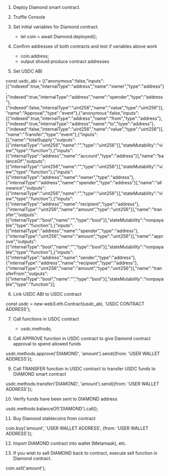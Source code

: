 1. Deploy Diamond smart contract.

2. Truffle Console

3. Set initial variables for Diamond contract.
	- let coin = await Diamond.deployed();

4. Confirm addresses of both contracts and test if variables above work
	- coin.address;
	- output should produce contract addresses

5. Set USDC ABI 

const usdc_abi = [{"anonymous":false,"inputs":[{"indexed":true,"internalType":"address","name":"owner","type":"address"},{"indexed":true,"internalType":"address","name":"spender","type":"address"},{"indexed":false,"internalType":"uint256","name":"value","type":"uint256"}],"name":"Approval","type":"event"},{"anonymous":false,"inputs":[{"indexed":true,"internalType":"address","name":"from","type":"address"},{"indexed":true,"internalType":"address","name":"to","type":"address"},{"indexed":false,"internalType":"uint256","name":"value","type":"uint256"}],"name":"Transfer","type":"event"},{"inputs":[],"name":"totalSupply","outputs":[{"internalType":"uint256","name":"","type":"uint256"}],"stateMutability":"view","type":"function"},{"inputs":[{"internalType":"address","name":"account","type":"address"}],"name":"balanceOf","outputs":[{"internalType":"uint256","name":"","type":"uint256"}],"stateMutability":"view","type":"function"},{"inputs":[{"internalType":"address","name":"owner","type":"address"},{"internalType":"address","name":"spender","type":"address"}],"name":"allowance","outputs":[{"internalType":"uint256","name":"","type":"uint256"}],"stateMutability":"view","type":"function"},{"inputs":[{"internalType":"address","name":"recipient","type":"address"},{"internalType":"uint256","name":"amount","type":"uint256"}],"name":"transfer","outputs":[{"internalType":"bool","name":"","type":"bool"}],"stateMutability":"nonpayable","type":"function"},{"inputs":[{"internalType":"address","name":"spender","type":"address"},{"internalType":"uint256","name":"amount","type":"uint256"}],"name":"approve","outputs":[{"internalType":"bool","name":"","type":"bool"}],"stateMutability":"nonpayable","type":"function"},{"inputs":[{"internalType":"address","name":"sender","type":"address"},{"internalType":"address","name":"recipient","type":"address"},{"internalType":"uint256","name":"amount","type":"uint256"}],"name":"transferFrom","outputs":[{"internalType":"bool","name":"","type":"bool"}],"stateMutability":"nonpayable","type":"function"}];

6. Link USDC ABI to USDC contract

const usdc = new web3.eth.Contract(usdc_abi, 'USDC CONTRACT ADDRESS');

7. Call functions in USDC contract
	- usdc.methods;

8. Call APPROVE function in USDC contract to give Damond contract approval to spend allowed funds

usdc.methods.approve('DIAMOND', 'amount').send({from: 'USER WALLET ADDRESS'});

9. Call TRANSFER function in USDC contract to transfer USDC funds to DIAMOND smart contract

usdc.methods.transfer('DIAMOND', 'amount').send({from: 'USER WALLET ADDRESS'});

10. Verify funds have been sent to DIAMOND address

usdc.methods.balanceOf('DIAMOND').call();

11. Buy Diamond stablecoins from contract

coin.buy('amount', 'USER WALLET ADDRESS', {from: 'USER WALLET ADDRESS'});

12. Import DIAMOND contract into wallet (Metamask), etc.

13. If you wish to sell DIAMOND back to contract, execute sell function in Diamond contract.

coin.sell('amount');  
